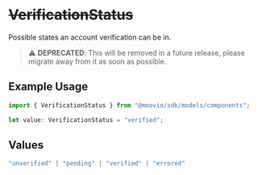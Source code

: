 # ~~VerificationStatus~~

Possible states an account verification can be in.

> :warning: **DEPRECATED**: This will be removed in a future release, please migrate away from it as soon as possible.

## Example Usage

```typescript
import { VerificationStatus } from "@moovio/sdk/models/components";

let value: VerificationStatus = "verified";
```

## Values

```typescript
"unverified" | "pending" | "verified" | "errored"
```